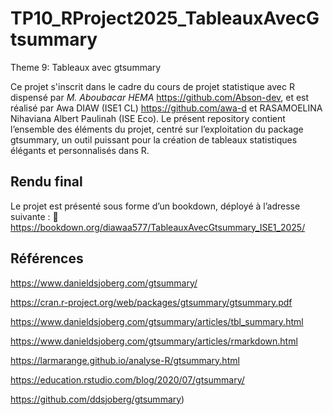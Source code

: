 # TP10_RProject2025_TableauxAvecGtsummary

Theme 9: Tableaux avec gtsummary

Ce projet s'inscrit dans le cadre du cours de projet statistique avec R dispensé par *M. Aboubacar HEMA* https://github.com/Abson-dev, et est réalisé par Awa DIAW (ISE1 CL) https://github.com/awa-d et RASAMOELINA Nihaviana Albert Paulinah (ISE Eco).
Le présent repository contient l’ensemble des éléments du projet, centré sur l’exploitation du package gtsummary, un outil puissant pour la création de tableaux statistiques élégants et personnalisés dans R.


## **Rendu final**

Le projet est présenté sous forme d’un bookdown, déployé à l’adresse suivante : 🔗 https://bookdown.org/diawaa577/TableauxAvecGtsummary_ISE1_2025/


## **Références**

https://www.danieldsjoberg.com/gtsummary/

https://cran.r-project.org/web/packages/gtsummary/gtsummary.pdf

https://www.danieldsjoberg.com/gtsummary/articles/tbl_summary.html

https://www.danieldsjoberg.com/gtsummary/articles/rmarkdown.html

https://larmarange.github.io/analyse-R/gtsummary.html

https://education.rstudio.com/blog/2020/07/gtsummary/

https://github.com/ddsjoberg/gtsummary)



